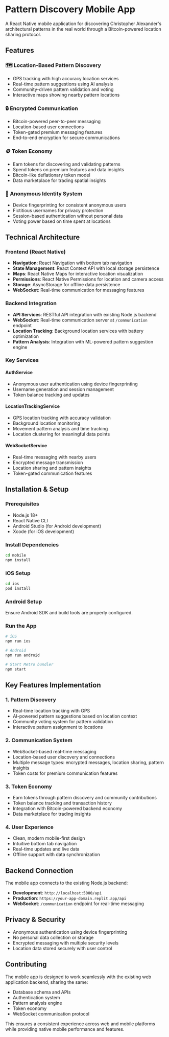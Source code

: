# Pattern Discovery Mobile App

A React Native mobile application for discovering Christopher Alexander's architectural patterns in the real world through a Bitcoin-powered location sharing protocol.

## Features

### 🗺️ Location-Based Pattern Discovery
- GPS tracking with high accuracy location services
- Real-time pattern suggestions using AI analysis
- Community-driven pattern validation and voting
- Interactive maps showing nearby pattern locations

### 🔒 Encrypted Communication
- Bitcoin-powered peer-to-peer messaging
- Location-based user connections
- Token-gated premium messaging features
- End-to-end encryption for secure communications

### 🪙 Token Economy
- Earn tokens for discovering and validating patterns
- Spend tokens on premium features and data insights
- Bitcoin-like deflationary token model
- Data marketplace for trading spatial insights

### 👤 Anonymous Identity System
- Device fingerprinting for consistent anonymous users
- Fictitious usernames for privacy protection
- Session-based authentication without personal data
- Voting power based on time spent at locations

## Technical Architecture

### Frontend (React Native)
- **Navigation**: React Navigation with bottom tab navigation
- **State Management**: React Context API with local storage persistence
- **Maps**: React Native Maps for interactive location visualization
- **Permissions**: React Native Permissions for location and camera access
- **Storage**: AsyncStorage for offline data persistence
- **WebSocket**: Real-time communication for messaging features

### Backend Integration
- **API Services**: RESTful API integration with existing Node.js backend
- **WebSocket**: Real-time communication server at `/communication` endpoint
- **Location Tracking**: Background location services with battery optimization
- **Pattern Analysis**: Integration with ML-powered pattern suggestion engine

### Key Services

#### AuthService
- Anonymous user authentication using device fingerprinting
- Username generation and session management
- Token balance tracking and updates

#### LocationTrackingService
- GPS location tracking with accuracy validation
- Background location monitoring
- Movement pattern analysis and time tracking
- Location clustering for meaningful data points

#### WebSocketService
- Real-time messaging with nearby users
- Encrypted message transmission
- Location sharing and pattern insights
- Token-gated communication features

## Installation & Setup

### Prerequisites
- Node.js 18+
- React Native CLI
- Android Studio (for Android development)
- Xcode (for iOS development)

### Install Dependencies
```bash
cd mobile
npm install
```

### iOS Setup
```bash
cd ios
pod install
```

### Android Setup
Ensure Android SDK and build tools are properly configured.

### Run the App
```bash
# iOS
npm run ios

# Android
npm run android

# Start Metro bundler
npm start
```

## Key Features Implementation

### 1. Pattern Discovery
- Real-time location tracking with GPS
- AI-powered pattern suggestions based on location context
- Community voting system for pattern validation
- Interactive pattern assignment to locations

### 2. Communication System
- WebSocket-based real-time messaging
- Location-based user discovery and connections
- Multiple message types: encrypted messages, location sharing, pattern insights
- Token costs for premium communication features

### 3. Token Economy
- Earn tokens through pattern discovery and community contributions
- Token balance tracking and transaction history
- Integration with Bitcoin-powered backend economy
- Data marketplace for trading insights

### 4. User Experience
- Clean, modern mobile-first design
- Intuitive bottom tab navigation
- Real-time updates and live data
- Offline support with data synchronization

## Backend Connection

The mobile app connects to the existing Node.js backend:
- **Development**: `http://localhost:5000/api`
- **Production**: `https://your-app-domain.replit.app/api`
- **WebSocket**: `/communication` endpoint for real-time messaging

## Privacy & Security

- Anonymous authentication using device fingerprinting
- No personal data collection or storage
- Encrypted messaging with multiple security levels
- Location data stored securely with user control

## Contributing

The mobile app is designed to work seamlessly with the existing web application backend, sharing the same:
- Database schema and APIs
- Authentication system
- Pattern analysis engine
- Token economy
- WebSocket communication protocol

This ensures a consistent experience across web and mobile platforms while providing native mobile performance and features.